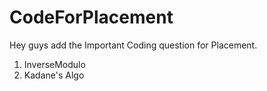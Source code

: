 # CodeForPlacement
Hey guys add the Important Coding question for Placement.

1. InverseModulo
2. Kadane's Algo
